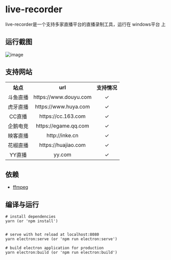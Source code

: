 # live-recorder

live-recorder是一个支持多家直播平台的直播录制工具，运行在 windows平台 上   

## 运行截图

![image](https://gsons.github.io/demo/live-recorder.png)

## 支持网站

<table>
    <tr align="center">
        <th>站点</th>
        <th>url</th>
        <th>支持情况</th>
    </tr>
    <tr align="center">
        <td>斗鱼直播</td>
        <td>https://www.douyu.com</td>
        <td>✓</td>
    </tr>
    <tr align="center">
        <td>虎牙直播</td>
        <td>https://www.huya.com</td>
        <td>✓</td>
    </tr>
    <tr align="center">
        <td>CC直播</td>
        <td>https://cc.163.com</td>
        <td>✓</td>
    </tr>
    <tr align="center">
        <td>企鹅电竞</td>
        <td>https://egame.qq.com</td>
        <td>✓</td>
    </tr>
        <tr align="center">
        <td>映客直播</td>
        <td>http://inke.cn</td>
        <td>✓</td>
    </tr>
    <tr align="center">
        <td>花椒直播</td>
        <td>https://huajiao.com</td>
        <td>✓</td>
    </tr>
    <tr align="center">
        <td>YY直播</td>
        <td>yy.com</td>
        <td>✓</td>
    </tr>
</table>

## 依赖
* [ffmpeg](https://ffmpeg.org/)

## 编译与运行

```
# install dependencies
yarn (or 'npm install')


# serve with hot reload at localhost:8080
yarn electron:serve (or 'npm run electron:serve')

# build electron application for production
yarn electron:build (or 'npm run electron:build')
```

